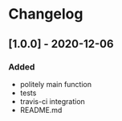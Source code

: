 # Changelog

## [1.0.0] - 2020-12-06

### Added

- politely main function
- tests
- travis-ci integration
- README.md
